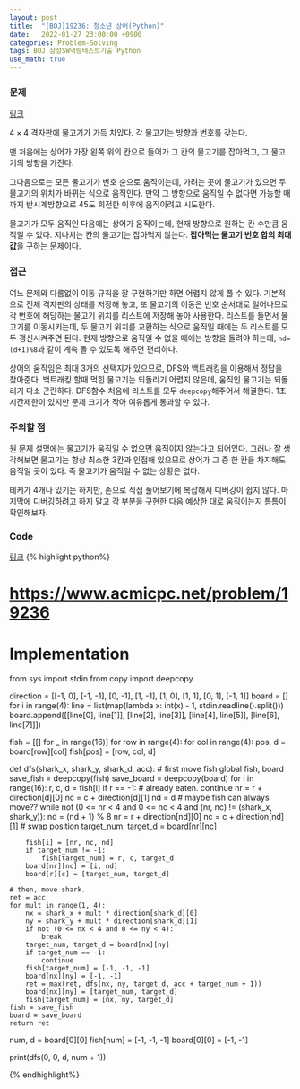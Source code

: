 ```yaml
---
layout: post
title:  "[BOJ]19236: 청소년 상어(Python)"
date:   2022-01-27 23:00:00 +0900
categories: Problem-Solving
tags: BOJ 삼성SW역량테스트기출 Python
use_math: true
---
```


### 문제
[링크](https://www.acmicpc.net/problem/19236)

$4 \times 4$ 격자판에 물고기가 가득 차있다. 각 물고기는 방향과 번호를 갖는다.

맨 처음에는 상어가 가장 왼쪽 위의 칸으로 들어가 그 칸의 물고기를 잡아먹고, 그 물고기의 방향을 가진다.

그다음으로는 모든 물고기가 번호 순으로 움직이는데, 가려는 곳에 물고기가 있으면 두 물고기의 위치가 바뀌는 식으로 움직인다. 만약 그 방향으로 움직일 수 없다면 가능할 때까지 반시계방향으로 45도 회전한 이후에 움직이려고 시도한다.

물고기가 모두 움직인 다음에는 상어가 움직이는데, 현재 방향으로 원하는 칸 수만큼 움직일 수 있다. 지나치는 칸의 물고기는 잡아먹지 않는다. **잡아먹는 물고기 번호 합의 최대값**을 구하는 문제이다.

### 접근
여느 문제와 다름없이 이동 규칙을 잘 구현하기만 하면 어렵지 않게 풀 수 있다. 기본적으로 전체 격자판의 상태를 저장해 놓고, 또 물고기의 이동은 번호 순서대로 일어나므로 각 번호에 해당하는 물고기 위치를 리스트에 저장해 놓아 사용한다. 리스트를 돌면서 물고기를 이동시키는데, 두 물고기 위치를 교환하는 식으로 움직일 때에는 두 리스트를 모두 갱신시켜주면 된다. 현재 방향으로 움직일 수 없을 때에는 방향을 돌려야 하는데, ```nd=(d+1)%8```과 같이 계속 돌 수 있도록 해주면 편리하다. 

상어의 움직임은 최대 3개의 선택지가 있으므로, DFS와 백트래킹을 이용해서 정답을 찾아준다. 백트래킹 할때 먹힌 물고기는 되돌리기 어렵지 않은데, 움직인 물고기는 되돌리기 다소 곤란하다. DFS함수 처음에 리스트를 모두 ```deepcopy```해주어서 해결한다. 1초 시간제한이 있지만 문제 크기가 작아 여유롭게 통과할 수 있다.

### 주의할 점
원 문제 설명에는 물고기가 움직일 수 없으면 움직이지 않는다고 되어있다. 그러나 잘 생각해보면 물고기는 항상 최소한 3칸과 인접해 있으므로 상어가 그 중 한 칸을 차지해도 움직일 곳이 있다. 즉 물고기가 움직일 수 없는 상황은 없다.

테케가 4개나 있기는 하지만, 손으로 직접 풀어보기에 복잡해서 디버깅이 쉽지 않다. 마지막에 디버깅하려고 하지 말고 각 부분을 구현한 다음 예상한 대로 움직이는지 틈틈이 확인해보자.

### Code
[링크](https://github.com/SeminKim/Problem-Solving/blob/master/BOJ/2201/19236.py)
{% highlight python%}
# https://www.acmicpc.net/problem/19236
# Implementation

from sys import stdin
from copy import deepcopy

direction = [[-1, 0], [-1, -1], [0, -1], [1, -1], [1, 0], [1, 1], [0, 1], [-1, 1]]
board = []
for i in range(4):
    line = list(map(lambda x: int(x) - 1, stdin.readline().split()))
    board.append([[line[0], line[1]], [line[2], line[3]], [line[4], line[5]], [line[6], line[7]]])

fish = [[] for _ in range(16)]
for row in range(4):
    for col in range(4):
        pos, d = board[row][col]
        fish[pos] = [row, col, d]


def dfs(shark_x, shark_y, shark_d, acc):
    # first move fish
    global fish, board
    save_fish = deepcopy(fish)
    save_board = deepcopy(board)
    for i in range(16):
        r, c, d = fish[i]
        if r == -1:  # already eaten.
            continue
        nr = r + direction[d][0]
        nc = c + direction[d][1]
        nd = d
        # maybe fish can always move??
        while not (0 <= nr < 4 and 0 <= nc < 4 and (nr, nc) != (shark_x, shark_y)):
            nd = (nd + 1) % 8
            nr = r + direction[nd][0]
            nc = c + direction[nd][1]
        # swap position
        target_num, target_d = board[nr][nc]

        fish[i] = [nr, nc, nd]
        if target_num != -1:
            fish[target_num] = r, c, target_d
        board[nr][nc] = [i, nd]
        board[r][c] = [target_num, target_d]

    # then, move shark.
    ret = acc
    for mult in range(1, 4):
        nx = shark_x + mult * direction[shark_d][0]
        ny = shark_y + mult * direction[shark_d][1]
        if not (0 <= nx < 4 and 0 <= ny < 4):
            break
        target_num, target_d = board[nx][ny]
        if target_num == -1:
            continue
        fish[target_num] = [-1, -1, -1]
        board[nx][ny] = [-1, -1]
        ret = max(ret, dfs(nx, ny, target_d, acc + target_num + 1))
        board[nx][ny] = [target_num, target_d]
        fish[target_num] = [nx, ny, target_d]
    fish = save_fish
    board = save_board
    return ret


num, d = board[0][0]
fish[num] = [-1, -1, -1]
board[0][0] = [-1, -1]

print(dfs(0, 0, d, num + 1))

{% endhighlight%}